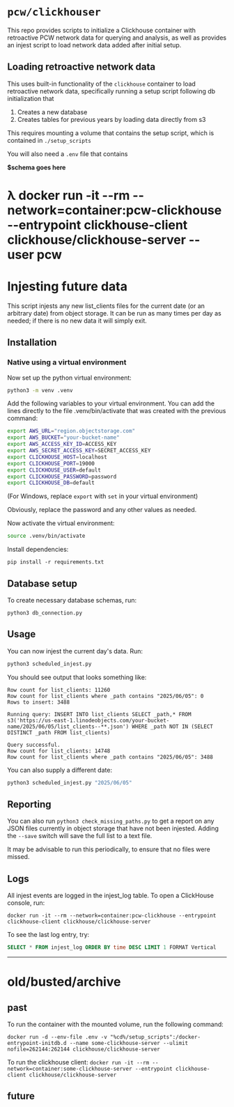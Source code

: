 # `pcw/clickhouser`
This repo provides scripts to initialize a Clickhouse container with retroactive PCW network data for querying and analysis, as well as provides an injest script to load network data added after initial setup. 

## Loading retroactive network data 

This uses built-in functionality of the `clickhouse` container to load retroactive network data, specifically 
running a setup script following db initialization that 
1) Creates a new database 
2) Creates tables for previous years by loading data directly from s3 

This requires mounting a volume that contains the setup script, which is 
contained in `./setup_scripts`

You will also need a `.env` file that contains 

**$schema goes here**

# λ docker run -it --rm --network=container:pcw-clickhouse --entrypoint clickhouse-client clickhouse/clickhouse-server --user pcw


# Injesting future data

This script injests any new list_clients files for the current date (or an arbitrary date) from object storage. It can be run as many times per day as needed; if there is no new data it will simply exit.

## Installation
### Native using a virtual environment
Now set up the python virtual environment:

```sh
python3 -m venv .venv
```

Add the following variables to your virtual environment. You can add the lines
directly to the file .venv/bin/activate that was created with the previous
command:

```sh
export AWS_URL="region.objectstorage.com"
export AWS_BUCKET="your-bucket-name"
export AWS_ACCESS_KEY_ID=ACCESS_KEY
export AWS_SECRET_ACCESS_KEY=SECRET_ACCESS_KEY
export CLICKHOUSE_HOST=localhost
export CLICKHOUSE_PORT=19000
export CLICKHOUSE_USER=default
export CLICKHOUSE_PASSWORD=password
export CLICKHOUSE_DB=default
```

(For Windows, replace `export` with `set` in your virtual environment)

Obviously, replace the password and any other values as needed.

Now activate the virtual environment:

```sh
source .venv/bin/activate
```

Install dependencies:

```
pip install -r requirements.txt
```

## Database setup

To create necessary database schemas, run:

```
python3 db_connection.py
```

## Usage

You can now injest the current day's data. Run:

```sh
python3 scheduled_injest.py
```

You should see output that looks something like:

```
Row count for list_clients: 11260
Row count for list_clients where _path contains "2025/06/05": 0
Rows to insert: 3488

Running query: INSERT INTO list_clients SELECT _path,* FROM s3('https://us-east-1.linodeobjects.com/your-bucket-name/2025/06/05/list_clients--**.json') WHERE _path NOT IN (SELECT DISTINCT _path FROM list_clients)

Query successful.
Row count for list_clients: 14748
Row count for list_clients where _path contains "2025/06/05": 3488
```

You can also supply a different date:

```sh
python3 scheduled_injest.py "2025/06/05"
```

## Reporting

You can also run `python3 check_missing_paths.py` to get a report on any JSON
files currently in object storage that have not been injested. Adding the `--save`
switch will save the full list to a text file.

It may be advisable to run this periodically, to ensure that no files were missed.

## Logs

All injest events are logged in the injest_log table. To open a ClickHouse
console, run:

```
docker run -it --rm --network=container:pcw-clickhouse --entrypoint clickhouse-client clickhouse/clickhouse-server
```

To see the last log entry, try:


```sql
SELECT * FROM injest_log ORDER BY time DESC LIMIT 1 FORMAT Vertical
```




---


# old/busted/archive
## past
To run the container with the mounted volume, run the following command: 

```docker
docker run -d --env-file .env -v "%cd%/setup_scripts":/docker-entrypoint-initdb.d --name some-clickhouse-server --ulimit nofile=262144:262144 clickhouse/clickhouse-server
```

To run the clickhouse client: 
`docker run -it --rm --network=container:some-clickhouse-server --entrypoint clickhouse-client clickhouse/clickhouse-server`

## future